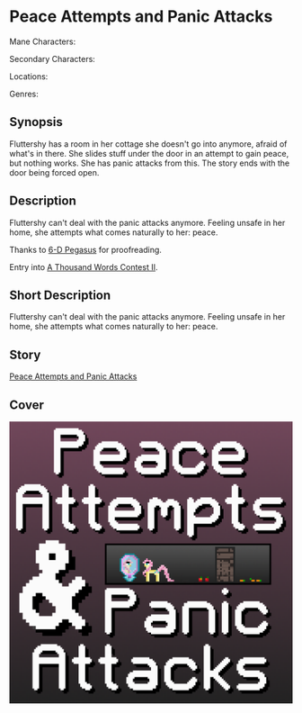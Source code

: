 # Peace Attempts and Panic Attacks

Mane Characters: 

Secondary Characters: 

Locations: 

Genres:

## Synopsis
Fluttershy has a room in her cottage she doesn't go into anymore, afraid of what's in there. She slides stuff under the door in an attempt to gain peace, but nothing works. She has panic attacks from this. The story ends with the door being forced open.

## Description
Fluttershy can't deal with the panic attacks anymore. Feeling unsafe in her home, she attempts what comes naturally to her: peace.

Thanks to [6-D Pegasus](https://www.fimfiction.net/user/293755/6-D+Pegasus) for proofreading.

Entry into [A Thousand Words Contest II](https://www.fimfiction.net/group/216361/a-thousand-words/thread/517645/a-thousand-words-contest-ii-2023-may-29-jul-30).

## Short Description
Fluttershy can't deal with the panic attacks anymore. Feeling unsafe in her home, she attempts what comes naturally to her: peace.

## Story
[Peace Attempts and Panic Attacks](./peace-attempts-and-panic-attacks.md)

## Cover
![cover](./cover/cover-upscaled.png)